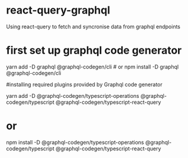 # react-query-graphql
Using react-query to fetch and syncronise data from graphql endpoints

# first set up graphql code generator
   yarn add -D graphql @graphql-codegen/cli
         # or 
    npm install -D graphql @graphql-codegen/cli

#installing required plugins provided by Graphql code generator

yarn add -D @graphql-codegen/typescript-operations @graphql-codegen/typescript @graphql-codegen/typescript-react-query
# or 
npm install -D @graphql-codegen/typescript-operations @graphql-codegen/typescript @graphql-codegen/typescript-react-query

